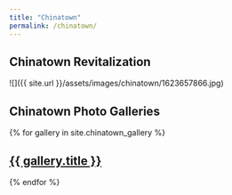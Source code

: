 ```yaml
---
title: "Chinatown"
permalink: /chinatown/
---
```

## Chinatown Revitalization

![]({{ site.url }}/assets/images/chinatown/1623657866.jpg)

## Chinatown Photo Galleries

{% for gallery in site.chinatown_gallery %}
  <a href="{{ gallery.url }}"><h2>{{ gallery.title }}</h2></a>
{% endfor %}
